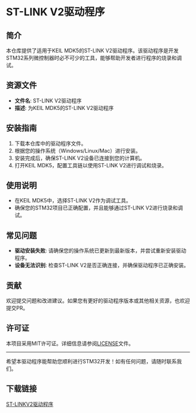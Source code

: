 # ST-LINK V2驱动程序

## 简介
本仓库提供了适用于KEIL MDK5的ST-LINK V2驱动程序。该驱动程序是开发STM32系列微控制器时必不可少的工具，能够帮助开发者进行程序的烧录和调试。

## 资源文件
- **文件名**: ST-LINK V2驱动程序
- **描述**: 为KEIL MDK5的ST-LINK V2驱动程序

## 安装指南
1. 下载本仓库中的驱动程序文件。
2. 根据您的操作系统（Windows/Linux/Mac）进行安装。
3. 安装完成后，确保ST-LINK V2设备已连接到您的计算机。
4. 打开KEIL MDK5，配置工具链以使用ST-LINK V2进行调试和烧录。

## 使用说明
- 在KEIL MDK5中，选择ST-LINK V2作为调试工具。
- 确保您的STM32项目已正确配置，并且能够通过ST-LINK V2进行烧录和调试。

## 常见问题
- **驱动安装失败**: 请确保您的操作系统已更新到最新版本，并尝试重新安装驱动程序。
- **设备无法识别**: 检查ST-LINK V2是否正确连接，并确保驱动程序已正确安装。

## 贡献
欢迎提交问题和改进建议。如果您有更好的驱动程序版本或其他相关资源，也欢迎提交PR。

## 许可证
本项目采用MIT许可证。详细信息请参阅[LICENSE](LICENSE)文件。

---

希望本驱动程序能帮助您顺利进行STM32开发！如有任何问题，请随时联系我们。

## 下载链接

[ST-LINKV2驱动程序](https://pan.quark.cn/s/d4536c41a570)